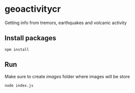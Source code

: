 # geoactivitycr
Getting info from tremors, earthquakes and volcanic activity 

## Install packages
`npm install`

## Run 
Make sure to create _images_ folder where images will be store

`node index.js`
